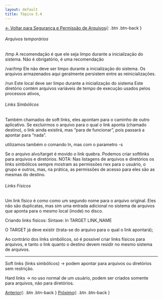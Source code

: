 ```yaml
---
layout: default 
title: Tópico 5.4
---
```


[← Voltar para Segurança e Permissão de Arquivos](/linux-essentials/01-book-lpi/Topico-05-Seguranca-e-Permissao-de-Arquivos/){: .btn .btn-back }

###### Arquivos temporários
/tmp 
    A recomendação é que ele seja limpo durante a inicialização do sistema.
    Não é obrigatório, é uma recomendação

/var/tmp
    Ele não deve ser limpo durante a inicialização do sistema.
    Os arquivos armazenados aqui geralmente persistem entre as reinicializações.

/run
    Este local deve ser limpo durante a inicialização do sistema
    Este diretório contém arquivos variáveis de tempo de execução usados pelos processos ativos,


###### Links Simbólicos
Também chamados de soft links, eles apontam para o caminho de outro aplicativo.
Se excluirmos o arquivo para o qual o link aponta (chamado destino), o link ainda existirá, mas “para de
funcionar”, pois passará a apontar para “nada”.

utilizamos também o comando ln, mas com o parametro -s 

Se o arquivo alvo/target é movido o link quebra.
Podemos criar softlinks para arquivos e diretórios.
NOTA: Nas listagens de arquivos e diretórios os links simbólicos sempre mostram as permissões
rwx para o usuário, o grupo e outros, mas, na prática, as permissões de acesso para eles são as
mesmas do destino.

###### Links Físicos
Um link físico é como como um segundo nome para o arquivo original. Eles não são duplicatas,
mas sim uma entrada adicional no sistema de arquivos que aponta para o mesmo local (inode)
no disco.

Criando links físicos:
Sintaxe:
    ln TARGET LINK_NAME

O TARGET já deve existir (trata-se do arquivo para o qual o link apontará);

Ao contrário dos links simbólicos, só é possível criar links físicos para arquivos, e tanto o link
quanto o destino devem residir no mesmo sistema de arquivos.

----
Soft links (links simbólicos) → podem apontar para arquivos ou diretórios sem restrição.

Hard links → no uso normal de um usuário, podem ser criados somente para arquivos, não para diretórios.

[Anterior](/linux-essentials/01-book-lpi/Topico-05-Seguranca-e-Permissao-de-Arquivos/5.4-DiretoriosAndArquivosEspeciais){: .btn .btn-back }
[Próximo](/linux-essentials/01-book-lpi/Topico-05-Seguranca-e-Permissao-de-Arquivos/5.4-DiretoriosAndArquivosEspeciais){: .btn .btn-back }